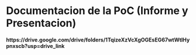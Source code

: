 <h1> Documentacion de la PoC (Informe y Presentacion) </h1>
<h4> https://drive.google.com/drive/folders/1TqizeXzVcXgOGEsEG67wtWtlHypnxscb?usp=drive_link 
</h4>

